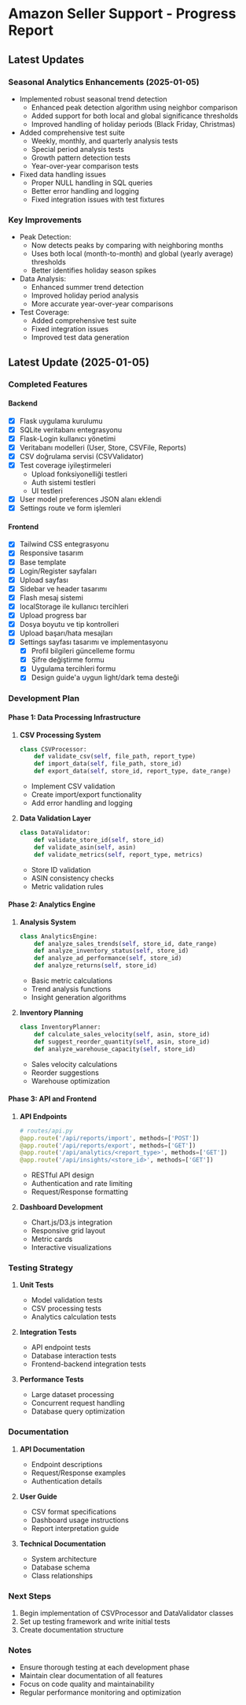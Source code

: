 # Amazon Seller Support - Progress Report

## Latest Updates

### Seasonal Analytics Enhancements (2025-01-05)
- Implemented robust seasonal trend detection
  - Enhanced peak detection algorithm using neighbor comparison
  - Added support for both local and global significance thresholds
  - Improved handling of holiday periods (Black Friday, Christmas)
- Added comprehensive test suite
  - Weekly, monthly, and quarterly analysis tests
  - Special period analysis tests
  - Growth pattern detection tests
  - Year-over-year comparison tests
- Fixed data handling issues
  - Proper NULL handling in SQL queries
  - Better error handling and logging
  - Fixed integration issues with test fixtures

### Key Improvements
- Peak Detection:
  - Now detects peaks by comparing with neighboring months
  - Uses both local (month-to-month) and global (yearly average) thresholds
  - Better identifies holiday season spikes
- Data Analysis:
  - Enhanced summer trend detection
  - Improved holiday period analysis
  - More accurate year-over-year comparisons
- Test Coverage:
  - Added comprehensive test suite
  - Fixed integration issues
  - Improved test data generation

## Latest Update (2025-01-05)

### Completed Features

#### Backend
- [x] Flask uygulama kurulumu
- [x] SQLite veritabanı entegrasyonu
- [x] Flask-Login kullanıcı yönetimi
- [x] Veritabanı modelleri (User, Store, CSVFile, Reports)
- [x] CSV doğrulama servisi (CSVValidator)
- [x] Test coverage iyileştirmeleri
  - Upload fonksiyonelliği testleri
  - Auth sistemi testleri
  - UI testleri
- [x] User model preferences JSON alanı eklendi
- [x] Settings route ve form işlemleri

#### Frontend
- [x] Tailwind CSS entegrasyonu
- [x] Responsive tasarım
- [x] Base template
- [x] Login/Register sayfaları
- [x] Upload sayfası
- [x] Sidebar ve header tasarımı
- [x] Flash mesaj sistemi
- [x] localStorage ile kullanıcı tercihleri
- [x] Upload progress bar
- [x] Dosya boyutu ve tip kontrolleri
- [x] Upload başarı/hata mesajları
- [x] Settings sayfası tasarımı ve implementasyonu
  - [x] Profil bilgileri güncelleme formu
  - [x] Şifre değiştirme formu
  - [x] Uygulama tercihleri formu
  - [x] Design guide'a uygun light/dark tema desteği

### Development Plan

#### Phase 1: Data Processing Infrastructure
1. **CSV Processing System**
   ```python
   class CSVProcessor:
       def validate_csv(self, file_path, report_type)
       def import_data(self, file_path, store_id)
       def export_data(self, store_id, report_type, date_range)
   ```
   - Implement CSV validation
   - Create import/export functionality
   - Add error handling and logging

2. **Data Validation Layer**
   ```python
   class DataValidator:
       def validate_store_id(self, store_id)
       def validate_asin(self, asin)
       def validate_metrics(self, report_type, metrics)
   ```
   - Store ID validation
   - ASIN consistency checks
   - Metric validation rules

#### Phase 2: Analytics Engine
1. **Analysis System**
   ```python
   class AnalyticsEngine:
       def analyze_sales_trends(self, store_id, date_range)
       def analyze_inventory_status(self, store_id)
       def analyze_ad_performance(self, store_id)
       def analyze_returns(self, store_id)
   ```
   - Basic metric calculations
   - Trend analysis functions
   - Insight generation algorithms

2. **Inventory Planning**
   ```python
   class InventoryPlanner:
       def calculate_sales_velocity(self, asin, store_id)
       def suggest_reorder_quantity(self, asin, store_id)
       def analyze_warehouse_capacity(self, store_id)
   ```
   - Sales velocity calculations
   - Reorder suggestions
   - Warehouse optimization

#### Phase 3: API and Frontend
1. **API Endpoints**
   ```python
   # routes/api.py
   @app.route('/api/reports/import', methods=['POST'])
   @app.route('/api/reports/export', methods=['GET'])
   @app.route('/api/analytics/<report_type>', methods=['GET'])
   @app.route('/api/insights/<store_id>', methods=['GET'])
   ```
   - RESTful API design
   - Authentication and rate limiting
   - Request/Response formatting

2. **Dashboard Development**
   - Chart.js/D3.js integration
   - Responsive grid layout
   - Metric cards
   - Interactive visualizations

### Testing Strategy
1. **Unit Tests**
   - Model validation tests
   - CSV processing tests
   - Analytics calculation tests

2. **Integration Tests**
   - API endpoint tests
   - Database interaction tests
   - Frontend-backend integration tests

3. **Performance Tests**
   - Large dataset processing
   - Concurrent request handling
   - Database query optimization

### Documentation
1. **API Documentation**
   - Endpoint descriptions
   - Request/Response examples
   - Authentication details

2. **User Guide**
   - CSV format specifications
   - Dashboard usage instructions
   - Report interpretation guide

3. **Technical Documentation**
   - System architecture
   - Database schema
   - Class relationships

### Next Steps
1. Begin implementation of CSVProcessor and DataValidator classes
2. Set up testing framework and write initial tests
3. Create documentation structure

### Notes
- Ensure thorough testing at each development phase
- Maintain clear documentation of all features
- Focus on code quality and maintainability
- Regular performance monitoring and optimization